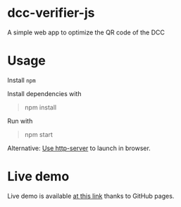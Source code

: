 # dcc-verifier-js
 A simple web app to optimize the QR code of the DCC

# Usage
 Install `npm`
 
 Install dependencies with
 >npm install

 Run with
 >npm start

 Alternative:
 [Use http-server](https://www.npmjs.com/package/http-server) to launch in browser.

# Live demo
Live demo is available [at this link](https://mcarfiz.github.io/dcc-optimizer-js) thanks to GitHub pages.



